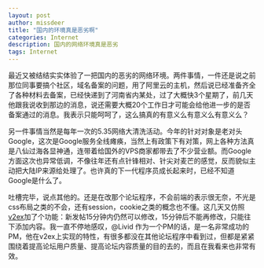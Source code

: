 ```yaml
---
layout: post
author: missdeer
title: "国内的环境真是恶劣啊"
categories: Internet 
description: 国内的网络环境真是恶劣
tags: Internet
---
```

最近又被结结实实体验了一把国内的恶劣的网络环境。两件事情，一件还是说之前那位同事要搞个社区，域名备案的问题，用了阿里云的主机，然后说已经准备齐全了各种材料去备案，已经快递到了河南省内某处，过了大概快3个星期了，前几天他跟我说收到那边的消息，说还需要大概20个工作日才可能会给他进一步的是否备案通过的消息。我表示只能呵呵了，这么搞真的有意义么有意义么有意义么？

另一件事情当然是每年一次的5.35网络大清洗活动。今年的针对对象是老对头Google，这次是Google服务全线瘫痪，当然上有政策下有对策，网上各种方法真是八仙过海各显神通，连带着给国外的VPS商家都带去了不少营业额。而Google方面这次也异常低调，不像往年还有点针锋相对、针尖对麦芒的感觉，反而貌似主动把大陆IP来源给处理了。也许真的下一代程序员成长起来时，已经不知道Google是什么了。

吐槽完毕，说点其他的。还是在改那个论坛程序，不会前端的表示很无奈，不光是css布局之类的不会，还有session，cookie之类的概念也不懂。这几天又仿照[v2ex](http://www.v2ex.com)加了个功能：新发帖15分钟内仍然可以修改，15分钟后不能再修改，只能往下添加内容。我一直不停地感叹，@Livid 作为一个PM的话，是一名非常成功的PM，他在v2ex上实现的特性，有很多都没在其他论坛程序中看到过，但都是紧紧围绕着提高论坛用户质量、提高论坛内容质量的目的去的，而且在我看来也非常有效。
